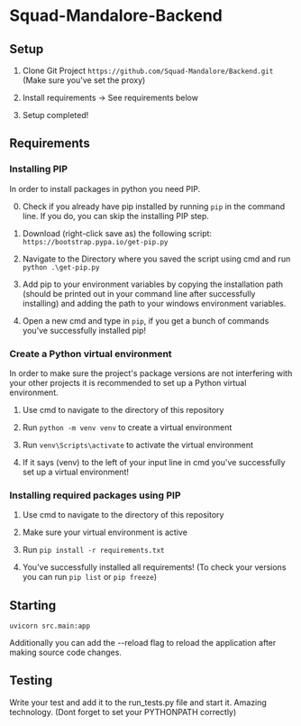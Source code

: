 # Squad-Mandalore-Backend
## Setup

1. Clone Git Project ```https://github.com/Squad-Mandalore/Backend.git``` (Make sure you've set the proxy)

2. Install requirements -> See requirements below

3. Setup completed!


## Requirements

### Installing PIP

In order to install packages in python you need PIP.

0. Check if you already have pip installed by running ```pip``` in the command line. If you do, you can skip the installing PIP step.

1. Download (right-click save as) the following script: ```https://bootstrap.pypa.io/get-pip.py```

2. Navigate to the Directory where you saved the script using cmd and run ```python .\get-pip.py```

3. Add pip to your environment variables by copying the installation path (should be printed out in your command line after successfully installing) and adding the path to your windows environment variables.

4. Open a new cmd and type in ```pip```, if you get a bunch of commands you've successfully installed pip!

### Create a Python virtual environment

In order to make sure the project's package versions are not interfering with your other projects it is recommended to set up a Python virtual environment.

1. Use cmd to navigate to the directory of this repository

2. Run ```python -m venv venv``` to create a virtual environment

3. Run ```venv\Scripts\activate``` to activate the virtual environment

4. If it says (venv) to the left of your input line in cmd you've successfully set up a virtual environment!

### Installing required packages using PIP

1. Use cmd to navigate to the directory of this repository

2. Make sure your virtual environment is active

3. Run ```pip install -r requirements.txt```

4. You've successfully installed all requirements! (To check your versions you can run ```pip list``` or ```pip freeze```)

## Starting

```console
uvicorn src.main:app
```

Additionally you can add the --reload flag to reload the application after making source code changes.

## Testing

Write your test and add it to the run_tests.py file and start it. Amazing technology. (Dont forget to set your PYTHONPATH correctly)
